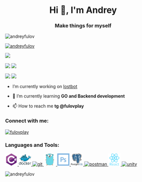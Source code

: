 <h1 align="center">Hi 👋, I'm Andrey</h1>
<h3 align="center">Make things for myself</h3>

<p align="left"> <img src="https://komarev.com/ghpvc/?username=andreyfulov&label=Profile%20views&color=0e75b6&style=flat" alt="andreyfulov" /> </p>

<p align="left"> <a href="https://github.com/ryo-ma/github-profile-trophy"><img src="https://github-profile-trophy.vercel.app/?username=andreyfulov" alt="andreyfulov" /></a> </p>

![](https://github-profile-summary-cards.vercel.app/api/cards/profile-details?username=andreyfulov&theme=solarized_dark)

![](https://github-profile-summary-cards.vercel.app/api/cards/most-commit-language?username=andreyfulov&theme=solarized_dark)
![](https://github-profile-summary-cards.vercel.app/api/cards/repos-per-language?username=andreyfulov&theme=solarized_dark)

![](https://github-profile-summary-cards.vercel.app/api/cards/stats?username=andreyfulov&theme=solarized_dark)
![](https://github-profile-summary-cards.vercel.app/api/cards/productive-time?username=andreyfulov&theme=solarized_dark)

- I’m currently working on [lostbot](https://github.com/AndreyFulov/lostbot-go)

- 🌱 I’m currently learning **GO and Backend development**

- 📫 How to reach me **tg @fulovplay**

<h3 align="left">Connect with me:</h3>
<p align="left">
<a href="https://discord.gg/fulovplay" target="blank"><img align="center" src="https://raw.githubusercontent.com/rahuldkjain/github-profile-readme-generator/master/src/images/icons/Social/discord.svg" alt="fulovplay" height="30" width="40" /></a>
</p>

<h3 align="left">Languages and Tools:</h3>
<p align="left"> <a href="https://www.w3schools.com/cs/" target="_blank" rel="noreferrer"> <img src="https://raw.githubusercontent.com/devicons/devicon/master/icons/csharp/csharp-original.svg" alt="csharp" width="40" height="40"/> </a> <a href="https://www.docker.com/" target="_blank" rel="noreferrer"> <img src="https://raw.githubusercontent.com/devicons/devicon/master/icons/docker/docker-original-wordmark.svg" alt="docker" width="40" height="40"/> </a> <a href="https://git-scm.com/" target="_blank" rel="noreferrer"> <img src="https://www.vectorlogo.zone/logos/git-scm/git-scm-icon.svg" alt="git" width="40" height="40"/> </a> <a href="https://golang.org" target="_blank" rel="noreferrer"> <img src="https://raw.githubusercontent.com/devicons/devicon/master/icons/go/go-original.svg" alt="go" width="40" height="40"/> </a> <a href="https://www.photoshop.com/en" target="_blank" rel="noreferrer"> <img src="https://raw.githubusercontent.com/devicons/devicon/master/icons/photoshop/photoshop-line.svg" alt="photoshop" width="40" height="40"/> </a> <a href="https://www.postgresql.org" target="_blank" rel="noreferrer"> <img src="https://raw.githubusercontent.com/devicons/devicon/master/icons/postgresql/postgresql-original-wordmark.svg" alt="postgresql" width="40" height="40"/> </a> <a href="https://postman.com" target="_blank" rel="noreferrer"> <img src="https://www.vectorlogo.zone/logos/getpostman/getpostman-icon.svg" alt="postman" width="40" height="40"/> </a> <a href="https://reactjs.org/" target="_blank" rel="noreferrer"> <img src="https://raw.githubusercontent.com/devicons/devicon/master/icons/react/react-original-wordmark.svg" alt="react" width="40" height="40"/> </a> <a href="https://unity.com/" target="_blank" rel="noreferrer"> <img src="https://www.vectorlogo.zone/logos/unity3d/unity3d-icon.svg" alt="unity" width="40" height="40"/> </a> </p>

<p><img align="center" src="https://github-readme-stats.vercel.app/api/top-langs?username=andreyfulov&show_icons=true&locale=en&layout=compact" alt="andreyfulov" /></p>
